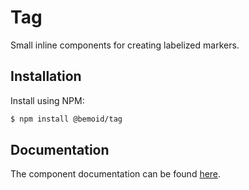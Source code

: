 # Tag

Small inline components for creating labelized markers.

## Installation

Install using NPM:

```bash
$ npm install @bemoid/tag
```

## Documentation

The component documentation can be found [here](//bemoid.org/docs/tag).
